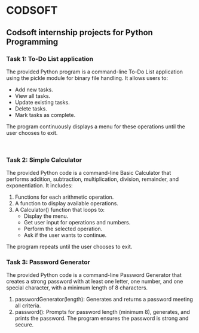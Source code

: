 # CODSOFT
<h2>Codsoft internship projects for Python Programming</h2>
<h3>Task 1: To-Do List application</h3>
The provided Python program is a command-line To-Do List application using the pickle module for binary file handling. It allows users to:

- Add new tasks.
- View all tasks.
- Update existing tasks.
- Delete tasks.
- Mark tasks as complete.

The program continuously displays a menu for these operations until the user chooses to exit.

<br>

<h3>Task 2: Simple Calculator</h3>

The provided Python code is a command-line Basic Calculator that performs addition, subtraction, multiplication, division, remainder, and exponentiation. It includes:

1)  Functions for each arithmetic operation.
2)  A function to display available operations.
3)  A Calculator() function that loops to:
    - Display the menu.
    - Get user input for operations and numbers.
    - Perform the selected operation.
    - Ask if the user wants to continue.

The program repeats until the user chooses to exit.
<br>

<h3>Task 3: Password Generator</h3>

The provided Python code is a command-line Password Generator that creates a strong password with at least one letter, one number, and one special character, with a minimum length of 8 characters.

1) passwordGenerator(length): Generates and returns a password meeting all criteria.
2) password(): Prompts for password length (minimum 8), generates, and prints the password.
The program ensures the password is strong and secure.

<br>
